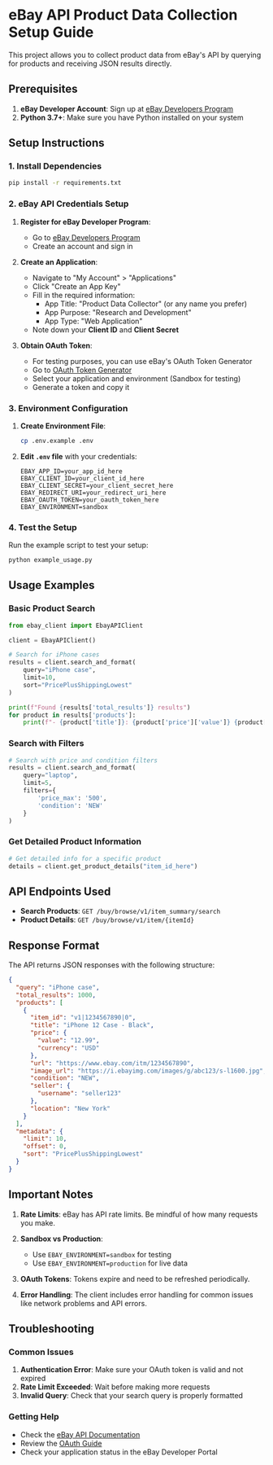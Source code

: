 # eBay API Product Data Collection Setup Guide

This project allows you to collect product data from eBay's API by querying for products and receiving JSON results directly.

## Prerequisites

1. **eBay Developer Account**: Sign up at [eBay Developers Program](https://developer.ebay.com/)
2. **Python 3.7+**: Make sure you have Python installed on your system

## Setup Instructions

### 1. Install Dependencies

```bash
pip install -r requirements.txt
```

### 2. eBay API Credentials Setup

1. **Register for eBay Developer Program**:
   - Go to [eBay Developers Program](https://developer.ebay.com/)
   - Create an account and sign in

2. **Create an Application**:
   - Navigate to "My Account" > "Applications"
   - Click "Create an App Key"
   - Fill in the required information:
     - App Title: "Product Data Collector" (or any name you prefer)
     - App Purpose: "Research and Development"
     - App Type: "Web Application"
   - Note down your **Client ID** and **Client Secret**

3. **Obtain OAuth Token**:
   - For testing purposes, you can use eBay's OAuth Token Generator
   - Go to [OAuth Token Generator](https://developer.ebay.com/api-docs/static/oauth-tokens.html)
   - Select your application and environment (Sandbox for testing)
   - Generate a token and copy it

### 3. Environment Configuration

1. **Create Environment File**:
   ```bash
   cp .env.example .env
   ```

2. **Edit `.env` file** with your credentials:
   ```
   EBAY_APP_ID=your_app_id_here
   EBAY_CLIENT_ID=your_client_id_here
   EBAY_CLIENT_SECRET=your_client_secret_here
   EBAY_REDIRECT_URI=your_redirect_uri_here
   EBAY_OAUTH_TOKEN=your_oauth_token_here
   EBAY_ENVIRONMENT=sandbox
   ```

### 4. Test the Setup

Run the example script to test your setup:

```bash
python example_usage.py
```

## Usage Examples

### Basic Product Search

```python
from ebay_client import EbayAPIClient

client = EbayAPIClient()

# Search for iPhone cases
results = client.search_and_format(
    query="iPhone case",
    limit=10,
    sort="PricePlusShippingLowest"
)

print(f"Found {results['total_results']} results")
for product in results['products']:
    print(f"- {product['title']}: {product['price']['value']} {product['price']['currency']}")
```

### Search with Filters

```python
# Search with price and condition filters
results = client.search_and_format(
    query="laptop",
    limit=5,
    filters={
        'price_max': '500',
        'condition': 'NEW'
    }
)
```

### Get Detailed Product Information

```python
# Get detailed info for a specific product
details = client.get_product_details("item_id_here")
```

## API Endpoints Used

- **Search Products**: `GET /buy/browse/v1/item_summary/search`
- **Product Details**: `GET /buy/browse/v1/item/{itemId}`

## Response Format

The API returns JSON responses with the following structure:

```json
{
  "query": "iPhone case",
  "total_results": 1000,
  "products": [
    {
      "item_id": "v1|1234567890|0",
      "title": "iPhone 12 Case - Black",
      "price": {
        "value": "12.99",
        "currency": "USD"
      },
      "url": "https://www.ebay.com/itm/1234567890",
      "image_url": "https://i.ebayimg.com/images/g/abc123/s-l1600.jpg",
      "condition": "NEW",
      "seller": {
        "username": "seller123"
      },
      "location": "New York"
    }
  ],
  "metadata": {
    "limit": 10,
    "offset": 0,
    "sort": "PricePlusShippingLowest"
  }
}
```

## Important Notes

1. **Rate Limits**: eBay has API rate limits. Be mindful of how many requests you make.

2. **Sandbox vs Production**:
   - Use `EBAY_ENVIRONMENT=sandbox` for testing
   - Use `EBAY_ENVIRONMENT=production` for live data

3. **OAuth Tokens**: Tokens expire and need to be refreshed periodically.

4. **Error Handling**: The client includes error handling for common issues like network problems and API errors.

## Troubleshooting

### Common Issues

1. **Authentication Error**: Make sure your OAuth token is valid and not expired
2. **Rate Limit Exceeded**: Wait before making more requests
3. **Invalid Query**: Check that your search query is properly formatted

### Getting Help

- Check the [eBay API Documentation](https://developer.ebay.com/api-docs/)
- Review the [OAuth Guide](https://developer.ebay.com/api-docs/static/oauth-tokens.html)
- Check your application status in the eBay Developer Portal
